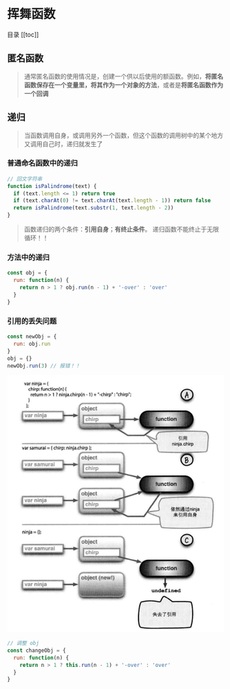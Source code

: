 
# 挥舞函数

目录
[[toc]]

## 匿名函数

> 通常匿名函数的使用情况是，创建一个供以后使用的额函数。例如，**将匿名函数保存在一个变量里，将其作为一个对象的方法**，或者是**将匿名函数作为一个回调**

## 递归

> 当函数调用自身，或调用另外一个函数，但这个函数的调用树中的某个地方又调用自己时，递归就发生了

### 普通命名函数中的递归

```js
// 回文字符串
function isPalindrome(text) {
  if (text.length <= 1) return true
  if (text.charAt(0) != text.charAt(text.length - 1)) return false
  return isPalindrome(text.substr(1, text.length - 2))
}
```

> 函数递归的两个条件：**引用自身**；**有终止条件**。
> 递归函数不能终止于无限循环！！

### 方法中的递归

```js
const obj = {
  run: function(n) {
    return n > 1 ? obj.run(n - 1) + '-over' : 'over'
  }
}
```

### 引用的丢失问题

```js
const newObj = {
  run: obj.run
}
obj = {}
newObj.run(3) // 报错！！
```

![引用的丢失问题](../.vuepress/public/images/func-1.png)

```js
// 调整 obj
const changeObj = {
  run: function(n) {
    return n > 1 ? this.run(n - 1) + '-over' : 'over'
  }
}
```
